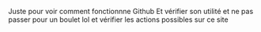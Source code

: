 Juste pour voir comment fonctionnne Github 
Et vérifier son utilité 
et ne pas passer pour un boulet lol
et vérifier les actions possibles sur ce site
